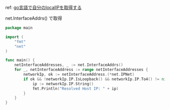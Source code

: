 
ref:  [go言語で自分のlocalIPを取得する](https://sumito.jp/2019/07/03/go%E8%A8%80%E8%AA%9E%E3%81%A7%E8%87%AA%E5%88%86%E3%81%AElocalip%E3%82%92%E5%8F%96%E5%BE%97%E3%81%99%E3%82%8B/)

net.InterfaceAddrs() で取得

```go
package main

import (
	"fmt"
	"net"
)

func main() {
	netInterfaceAddresses, _ := net.InterfaceAddrs()
	for _, netInterfaceAddress := range netInterfaceAddresses {
		networkIp, ok := netInterfaceAddress.(*net.IPNet)
		if ok && !networkIp.IP.IsLoopback() && networkIp.IP.To4() != nil {
			ip := networkIp.IP.String()
			fmt.Println("Resolved Host IP: " + ip)
		}
	}
}
```